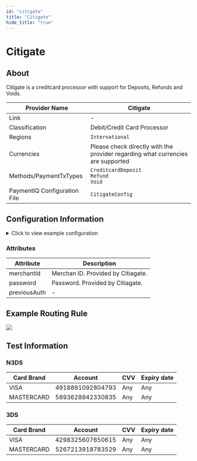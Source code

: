 ```yaml
--- 
id: "citigate" 
title: "Citigate"
hide_title: "true"
--- 
```

# Citigate

## About
Citigate is a creditcard processor with support for Deposits, Refunds and Voids.

| Provider Name                | Citigate                                                                        |
|------------------------------|---------------------------------------------------------------------------------|
| Link                         | -                                                                               |
| Classification               | Debit/Credit Card Processor                                                     |
| Regions                      | `International`                                                                 |
| Currencies                   | Please check directly with the provider regarding what currencies are supported |
| Methods/PaymentTxTypes       | `CreditcardDeposit`<br/> `Refund`<br/> `Void`                                   |
| PaymentIQ Configuration File | `CitigateConfig`                                                                |

## Configuration Information

<details>
<summary>Click to view example configuration</summary>
<br/>

```xml
<com.devcode.paymentiq.integration.citigate.CitigateConfig>
  <enabled>true</enabled>
  <useViqProxy>true</useViqProxy>
  <accounts>
    <entry>
      <string>3DS</string>
      <account>
        <merchantId>??</merchantId>
        <password>??</password>
        <use3Dsecure>true</use3Dsecure>
        <previousAuth>true</previousAuth>
      </account>
    </entry>
    <entry>
      <string>N3DS</string>
      <account>
        <merchantId>??</merchantId>
        <password>??</password>
        <use3Dsecure>false</use3Dsecure>
        <previousAuth>true</previousAuth>
      </account>
    </entry>
  </accounts>
  <liveServiceEndPoint>https://private.dg-gw.co.uk/orion/interface/xml.ashx</liveServiceEndPoint>		
  <callbackUrl>${baseCallbackUrl}/api/citigate/deposit/callback</callbackUrl>
  <testMode>false</testMode>
</com.devcode.paymentiq.integration.citigate.CitigateConfig>
```

</details>

### Attributes

| Attribute    | Description                        | 
|--------------|------------------------------------|
| merchantId   | Merchan ID. Provided by Citiagate. |
| password     | Password. Provided by Citiagate.   |
| previousAuth | -                                  |

## Example Routing Rule
![](/img/providers/routing/citigate.png)
## Test Information

### N3DS

| Card Brand | Account          | CVV | Expiry date |
|------------|------------------|-----|-------------|
| VISA       | 4918891092804793 | Any | Any         |
| MASTERCARD | 5893628942330835 | Any | Any         |

### 3DS

| Card Brand | Account          | CVV | Expiry date |
|------------|------------------|-----|-------------|
| VISA       | 4298325607650615 | Any | Any         |
| MASTERCARD | 5267213918783529 | Any | Any         |
